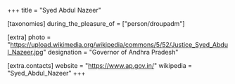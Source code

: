 +++
title = "Syed Abdul Nazeer"

[taxonomies]
during_the_pleasure_of = ["person/droupadm"]

[extra]
photo = "https://upload.wikimedia.org/wikipedia/commons/5/52/Justice_Syed_Abdul_Nazeer.jpg"
designation = "Governor of Andhra Pradesh"

[extra.contacts]
website = "https://www.ap.gov.in/"
wikipedia = "Syed_Abdul_Nazeer"
+++